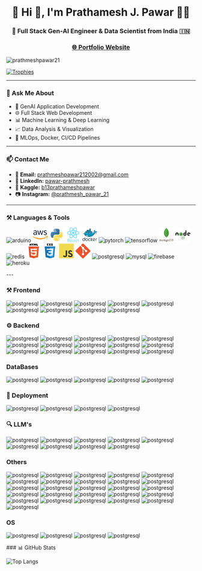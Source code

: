 <h1 align="center">🚀 Hi 👋, I'm Prathamesh J. Pawar 👨‍💻</h1>
<h3 align="center">🧠 Full Stack Gen-AI Engineer & Data Scientist from India 🇮🇳</h3>

<h3 align="center">
  <a href="https://prathameshpawar-mu.vercel.app/" target="_blank">🌐 Portfolio Website</a>
</h3>

<p align="left">
  <img src="https://komarev.com/ghpvc/?username=prathmeshpawar21&label=Profile%20views&color=0e75b6&style=flat" alt="prathmeshpawar21" />
</p>

<p align="left">
  <a href="https://github.com/ryo-ma/github-profile-trophy">
    <img src="https://github-profile-trophy.vercel.app/?username=prathmeshpawar21" alt="Trophies" />
  </a>
</p>

---

### 💬 Ask Me About
- 🤖 GenAI Application Development  
- 🌐 Full Stack Web Development  
- 📊 Machine Learning & Deep Learning  
- 📈 Data Analysis & Visualization  
- 🐳 MLOps, Docker, CI/CD Pipelines  

---

### 📫 Contact Me  
- 📧 **Email:** prathmeshpawar212002@gmail.com  
- 💼 **LinkedIn:** [pawar-prathmesh](https://linkedin.com/in/pawar-prathmesh)  
- 🧪 **Kaggle:** [b13prathameshpawar](https://kaggle.com/b13prathameshpawar)  
- 📷 **Instagram:** [@prathmesh_pawar_21](https://instagram.com/prathmesh_pawar_21)  

---

### ⚒️ Languages & Tools
<p align="left">
  <img src="https://cdn.worldvectorlogo.com/logos/arduino-1.svg" alt="arduino" width="40" height="40"/>
  <img src="https://raw.githubusercontent.com/devicons/devicon/master/icons/amazonwebservices/amazonwebservices-original-wordmark.svg" alt="aws" width="40" height="40"/>
  <img src="https://raw.githubusercontent.com/devicons/devicon/master/icons/python/python-original.svg" alt="python" width="40" height="40"/>
  <img src="https://raw.githubusercontent.com/devicons/devicon/master/icons/react/react-original-wordmark.svg" alt="react" width="40" height="40"/>
  <img src="https://raw.githubusercontent.com/devicons/devicon/master/icons/docker/docker-original-wordmark.svg" alt="docker" width="40" height="40"/>
  <img src="https://www.vectorlogo.zone/logos/pytorch/pytorch-icon.svg" alt="pytorch" width="40" height="40"/>
  <img src="https://www.vectorlogo.zone/logos/tensorflow/tensorflow-icon.svg" alt="tensorflow" width="40" height="40"/>
  <img src="https://raw.githubusercontent.com/devicons/devicon/master/icons/mongodb/mongodb-original-wordmark.svg" alt="mongodb" width="40" height="40"/>
  <img src="https://raw.githubusercontent.com/devicons/devicon/master/icons/nodejs/nodejs-original-wordmark.svg" alt="nodejs" width="40" height="40"/>
  <img src="https://www.vectorlogo.zone/logos/redis/redis-icon.svg" alt="redis" width="40" height="40"/>
  <img src="https://raw.githubusercontent.com/devicons/devicon/master/icons/html5/html5-original-wordmark.svg" alt="html5" width="40" height="40"/>
  <img src="https://raw.githubusercontent.com/devicons/devicon/master/icons/css3/css3-original-wordmark.svg" alt="css3" width="40" height="40"/>
  <img src="https://raw.githubusercontent.com/devicons/devicon/master/icons/javascript/javascript-original.svg" alt="javascript" width="40" height="40"/>
  <img src="https://raw.githubusercontent.com/devicons/devicon/master/icons/git/git-original.svg" alt="git" width="40" height="40"/>
  <img src="https://www.vectorlogo.zone/logos/postgresql/postgresql-icon.svg" alt="postgresql" width="40" height="40"/>
  <img src="https://www.vectorlogo.zone/logos/mysql/mysql-icon.svg" alt="mysql" width="40" height="40"/>
  <img src="https://www.vectorlogo.zone/logos/firebase/firebase-icon.svg" alt="firebase" width="40" height="40"/>
  <img src="https://icon.icepanel.io/Technology/svg/R-.svg" alt="heroku" width="40" height="40"/>
</p>
---

### ⚒️ Frontend
<p>
<img src="https://www.vectorlogo.zone/logos/vitejsdev/vitejsdev-icon.svg" alt="postgresql" width="40" height="40"/>
<img src="https://icon.icepanel.io/Technology/svg/AngularJS.svg" alt="postgresql" width="40" height="40"/>
<img src="https://icon.icepanel.io/Technology/svg/Rollup.js.svg" alt="postgresql" width="40" height="40"/>
<img src="https://icon.icepanel.io/Technology/svg/React-Bootstrap.svg" alt="postgresql" width="40" height="40"/>
<img src="https://icon.icepanel.io/Technology/svg/Streamlit.svg" alt="postgresql" width="40" height="40"/>
<img src="https://icon.icepanel.io/Technology/svg/Backbone.js.svg" alt="postgresql" width="40" height="40"/>
<img src="https://icon.icepanel.io/Technology/svg/jQuery.svg" alt="postgresql" width="40" height="40"/>
<img src="https://icon.icepanel.io/Technology/svg/Solid.js.svg" alt="postgresql" width="40" height="40"/>
<img src="https://icon.icepanel.io/Technology/svg/Bootstrap.svg" alt="postgresql" width="40" height="40"/>
</p>


### ⚙️ Backend
<p>
<img src="https://icon.icepanel.io/Technology/png-shadow-512/Django.png" alt="postgresql" width="40" height="40"/>
<img src="https://icon.icepanel.io/Technology/png-shadow-512/Flask.png" alt="postgresql" width="40" height="40"/>
<img src="https://icon.icepanel.io/Technology/svg/FastAPI.svg" alt="postgresql" width="40" height="40"/>
<img src="https://icon.icepanel.io/Technology/svg/TensorFlow.svg" alt="postgresql" width="40" height="40"/>
<img src="https://icon.icepanel.io/Technology/svg/PyTorch.svg" alt="postgresql" width="40" height="40"/>
<img src="https://icon.icepanel.io/Technology/svg/Spring.svg" alt="postgresql" width="40" height="40"/>
<img src="https://icon.icepanel.io/Technology/svg/Node.js.svg" alt="postgresql" width="40" height="40"/>
<img src="https://icon.icepanel.io/Technology/png-shadow-512/Next.js.png" alt="postgresql" width="40" height="40"/>
<img src="https://icon.icepanel.io/Technology/svg/NGINX.svg" alt="postgresql" width="40" height="40"/>
<img src="https://icon.icepanel.io/Technology/svg/GraphQL.svg" alt="postgresql" width="40" height="40"/>
<img src="https://icon.icepanel.io/Technology/svg/Apache-Airflow.svg" alt="postgresql" width="40" height="40"/>
<img src="https://icon.icepanel.io/Technology/svg/Webflow.svg" alt="postgresql" width="40" height="40"/>
<img src="https://icon.icepanel.io/Technology/svg/Firebase.svg" alt="postgresql" width="40" height="40"/>
<img src="https://icon.icepanel.io/Technology/svg/Mongoose.js.svg" alt="postgresql" width="40" height="40"/>
<img src="https://icon.icepanel.io/Technology/svg/PHP.svg" alt="postgresql" width="40" height="40"/>
</p>



### DataBases
<p>
<img src="https://icon.icepanel.io/Technology/svg/Redis.svg" alt="postgresql" width="40" height="40"/>
<img src="https://icon.icepanel.io/Technology/svg/MongoDB.svg" alt="postgresql" width="40" height="40"/>
<img src="https://icon.icepanel.io/Technology/svg/MySQL.svg" alt="postgresql" width="40" height="40"/>
<img src="https://icon.icepanel.io/Technology/svg/PostgresSQL.svg" alt="postgresql" width="40" height="40"/>
<img src="https://icon.icepanel.io/Technology/svg/CouchDB.svg" alt="postgresql" width="40" height="40"/>
</p>


### 🚀 Deployment 
<p>
<img src="https://icon.icepanel.io/Technology/svg/Docker.svg" alt="postgresql" width="40" height="40"/>
<img src="https://icon.icepanel.io/Technology/svg/Heroku.svg" alt="postgresql" width="40" height="40"/>
<img src="https://icon.icepanel.io/Technology/svg/Jenkins.svg" alt="postgresql" width="40" height="40"/>
<img src="https://icon.icepanel.io/Technology/svg/Kubernetes.svg" alt="postgresql" width="40" height="40"/>
</p>



### 🔍 LLM's
<p>
<img src="https://registry.npmmirror.com/@lobehub/icons-static-png/1.43.0/files/dark/ollama.png" alt="postgresql" width="40" height="40"/>
<img src="https://registry.npmmirror.com/@lobehub/icons-static-png/1.43.0/files/dark/gemini-color.png" alt="postgresql" width="40" height="40"/>
<img src="https://registry.npmmirror.com/@lobehub/icons-static-png/1.43.0/files/dark/mistral-color.png" alt="postgresql" width="40" height="40"/>
<img src="https://registry.npmmirror.com/@lobehub/icons-static-png/1.43.0/files/dark/huggingface-color.png" alt="postgresql" width="40" height="40"/>
<img src="https://registry.npmmirror.com/@lobehub/icons-static-png/1.43.0/files/dark/grok.png" alt="postgresql" width="40" height="40"/>
<img src="https://registry.npmmirror.com/@lobehub/icons-static-png/1.43.0/files/dark/openai.png" alt="postgresql" width="40" height="40"/>
<img src="https://registry.npmmirror.com/@lobehub/icons-static-png/1.43.0/files/dark/midjourney.png" alt="postgresql" width="40" height="40"/>
<img src="https://registry.npmmirror.com/@lobehub/icons-static-png/1.43.0/files/dark/llamaindex-color.png" alt="postgresql" width="40" height="40"/>
<img src="https://registry.npmmirror.com/@lobehub/icons-static-png/1.43.0/files/dark/snowflake-color.png" alt="postgresql" width="40" height="40"/>

</p>



### Others
<p>
<img src="https://icon.icepanel.io/Technology/svg/RabbitMQ.svg" alt="postgresql" width="40" height="40"/>
<img src="https://icon.icepanel.io/Technology/png-shadow-512/Apache-Kafka.png" alt="postgresql" width="40" height="40"/>
<img src="https://icon.icepanel.io/Technology/png-shadow-512/GitHub-Codespaces.png" alt="postgresql" width="40" height="40"/>
<img src="https://icon.icepanel.io/Technology/svg/Anaconda.svg" alt="postgresql" width="40" height="40"/>
<img src="https://icon.icepanel.io/Technology/svg/Arduino.svg" alt="postgresql" width="40" height="40"/>
<img src="https://icon.icepanel.io/Technology/svg/CodeIgniter.svg" alt="postgresql" width="40" height="40"/>
<img src="https://icon.icepanel.io/Technology/svg/C%23-%28CSharp%29.svg" alt="postgresql" width="40" height="40"/>
<img src="https://icon.icepanel.io/Technology/svg/Git.svg" alt="postgresql" width="40" height="40"/>
<img src="https://icon.icepanel.io/Technology/svg/Grafana.svg" alt="postgresql" width="40" height="40"/>
<img src="https://icon.icepanel.io/Technology/svg/JavaScript.svg" alt="postgresql" width="40" height="40"/>
<img src="https://icon.icepanel.io/Technology/svg/Jira.svg" alt="postgresql" width="40" height="40"/>
<img src="https://icon.icepanel.io/Technology/png-shadow-512/Jupyter.png" alt="postgresql" width="40" height="40"/>
<img src="https://icon.icepanel.io/Technology/svg/Kaggle.svg" alt="postgresql" width="40" height="40"/>
<img src="https://icon.icepanel.io/Technology/svg/MATLAB.svg" alt="postgresql" width="40" height="40"/>
<img src="https://icon.icepanel.io/Technology/svg/Apache-Maven.svg" alt="postgresql" width="40" height="40"/>
<img src="https://icon.icepanel.io/Technology/svg/NPM.svg" alt="postgresql" width="40" height="40"/>
<img src="https://icon.icepanel.io/Technology/svg/OpenCV.svg" alt="postgresql" width="40" height="40"/>
<img src="https://icon.icepanel.io/Technology/svg/OpenGL.svg" alt="postgresql" width="40" height="40"/>
<img src="https://icon.icepanel.io/Technology/png-shadow-512/Pandas.png" alt="postgresql" width="40" height="40"/>
<img src="https://icon.icepanel.io/Technology/svg/PostCSS.svg" alt="postgresql" width="40" height="40"/>
<img src="https://icon.icepanel.io/Technology/svg/Postman.svg" alt="postgresql" width="40" height="40"/>
<img src="https://icon.icepanel.io/Technology/png-shadow-512/Unity.png" alt="postgresql" width="40" height="40"/>
<img src="https://icon.icepanel.io/Technology/png-shadow-512/Unreal-Engine.png" alt="postgresql" width="40" height="40"/>
<img src="https://icon.icepanel.io/Technology/svg/Visual-Studio-Code-%28VS-Code%29.svg" alt="postgresql" width="40" height="40"/>
<img src="https://icon.icepanel.io/Technology/svg/TypeScript.svg" alt="postgresql" width="40" height="40"/>
<img src="https://icon.icepanel.io/Technology/svg/Tailwind-CSS.svg" alt="postgresql" width="40" height="40"/>

  

  </p>

### OS
<p> 
<img src="https://icon.icepanel.io/Technology/png-shadow-512/Linux.png" alt="postgresql" width="40" height="40"/>
<img src="https://icon.icepanel.io/Technology/svg/Ubuntu.svg" alt="postgresql" width="40" height="40"/>
<img src="https://icon.icepanel.io/Technology/svg/Windows-11.svg" alt="postgresql" width="40" height="40"/>
<img src="https://www.svgrepo.com/show/330767/kalilinux.svg" alt="postgresql" width="40" height="40"/>





</p>
### 📊 GitHub Stats
<p>
  <img align="left" src="https://github-readme-stats.vercel.app/api/top-langs?username=prathmeshpawar21&show_icons=true&locale=en&layout=compact" alt="Top Langs" />
</p>
